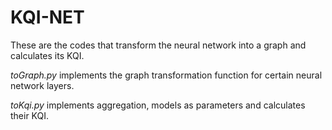 # KQI-NET

These are the codes that transform the neural network into a graph and calculates its KQI.

_toGraph.py_ implements the graph transformation function for certain neural network layers.

_toKqi.py_ implements aggregation, models as parameters and calculates their KQI.
